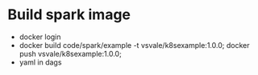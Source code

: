 # Build spark image
- docker login
- docker build code/spark/example -t vsvale/k8sexample:1.0.0; docker push vsvale/k8sexample:1.0.0;
- yaml in dags